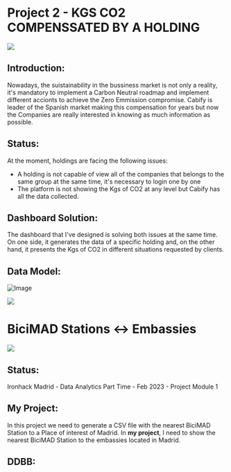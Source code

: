 # Project 2 - KGS CO2 COMPENSSATED BY A HOLDING

<p align="left"><img src="https://ep01.epimg.net/estaticos/arc/2021/08/leroy-bosques/images/ilustracion-bosques.svg"></p>

## **Introduction:**

Nowadays, the suistainability in the bussiness market is not only a reality, it's mandatory to implement a Carbon Neutral roadmap and implement different accionts to achieve the Zero Emmission compromise. Cabify is leader of the Spanish market making this compensation for years but now the Companies are really interested in knowing as much information as possible. 

## **Status:**

At the moment, holdings are facing the following issues: 

- A holding is not capable of view all of the companies that belongs to the same group at the same time, it's necessary to login one by one
- The platform is not showing the Kgs of CO2 at any level but Cabify has all the data collected. 

## **Dashboard Solution:**

The dashboard that I've designed is solving both issues at the same time. On one side, it generates the data of a specific holding and, on the other hand, it presents the Kgs of CO2 in different situations requested by clients. 

## **Data Model:**

![Image](https://ibb.co/yy27Jyy)

<p align="left"><img src="https://ibb.co/yy27Jyy"></p>

# BiciMAD Stations <-> Embassies

<p align="left"><img src="https://brandemia.org/contenido/subidas/2023/01/bicimad-logo-e-identidad-2023.png"></p>

## **Status:**

Ironhack Madrid - Data Analytics Part Time - Feb 2023 - Project Module 1

## **My Project:**

In this project we need to generate a CSV file with the nearest BiciMAD Station to a Place of interest of Madrid. In __my project__, I need to show the nearest BiciMAD Station to the embassies located in Madrid.

## **DDBB:**
